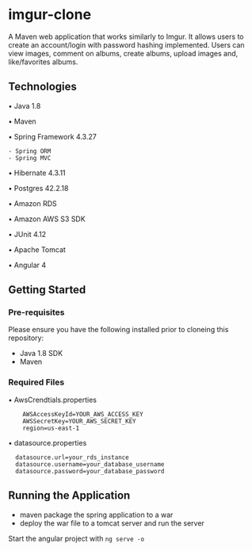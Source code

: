 # imgur-clone
A Maven web application that works similarly to Imgur. It allows users to create an account/login with password hashing implemented. Users can view images, comment on albums, create albums, upload images and, like/favorites albums.

## Technologies
• Java 1.8

• Maven

• Spring Framework 4.3.27

    - Spring ORM    
    - Spring MVC
    
• Hibernate 4.3.11

• Postgres 42.2.18

• Amazon RDS

• Amazon AWS S3 SDK

• JUnit 4.12

• Apache Tomcat

• Angular 4


## Getting Started

### Pre-requisites
Please ensure you have the following installed prior to cloneing this repository:
- Java 1.8 SDK
- Maven


### Required Files
• AwsCrendtials.properties

        AWSAccessKeyId=YOUR_AWS_ACCESS_KEY
        AWSSecretKey=YOUR_AWS_SECRET_KEY
        region=us-east-1

• datasource.properties

      datasource.url=your_rds_instance
      datasource.username=your_database_username
      datasource.password=your_database_password


## Running the Application

- maven package the spring application to a war
- deploy the war file to a tomcat server and run the server


Start the angular project with 
`ng serve -o`


